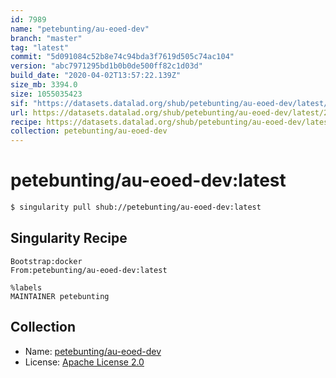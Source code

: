 ```yaml
---
id: 7989
name: "petebunting/au-eoed-dev"
branch: "master"
tag: "latest"
commit: "5d091084c52b8e74c94bda3f7619d505c74ac104"
version: "abc7971295bd1b0b0de500ff82c1d03d"
build_date: "2020-04-02T13:57:22.139Z"
size_mb: 3394.0
size: 1055035423
sif: "https://datasets.datalad.org/shub/petebunting/au-eoed-dev/latest/2020-04-02-5d091084-abc79712/abc7971295bd1b0b0de500ff82c1d03d.sif"
url: https://datasets.datalad.org/shub/petebunting/au-eoed-dev/latest/2020-04-02-5d091084-abc79712/
recipe: https://datasets.datalad.org/shub/petebunting/au-eoed-dev/latest/2020-04-02-5d091084-abc79712/Singularity
collection: petebunting/au-eoed-dev
---
```


# petebunting/au-eoed-dev:latest

```bash
$ singularity pull shub://petebunting/au-eoed-dev:latest
```

## Singularity Recipe

```singularity
Bootstrap:docker  
From:petebunting/au-eoed-dev:latest 

%labels
MAINTAINER petebunting
```

## Collection

 - Name: [petebunting/au-eoed-dev](https://github.com/petebunting/au-eoed-dev)
 - License: [Apache License 2.0](https://api.github.com/licenses/apache-2.0)


